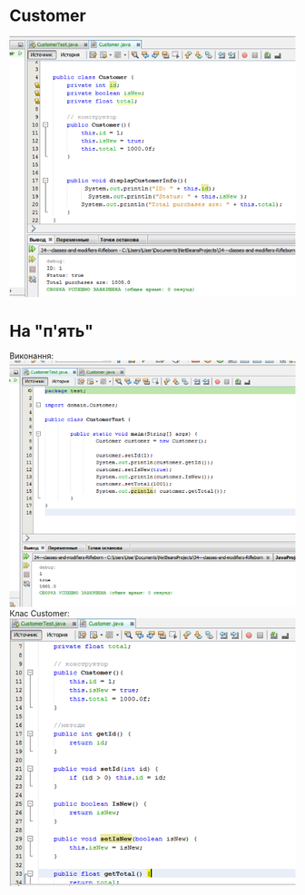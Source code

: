 # Customer
![](https://github.com/ppc-ntu-khpi/34---classes-and-modifiers-Rifleborn/blob/main/images/done.png)
# На "п'ять"
Виконання:
![](https://github.com/ppc-ntu-khpi/34---classes-and-modifiers-Rifleborn/blob/main/images/methods.png)
Клас Customer:
![](https://github.com/ppc-ntu-khpi/34---classes-and-modifiers-Rifleborn/blob/main/images/конструктор_методи.png)
